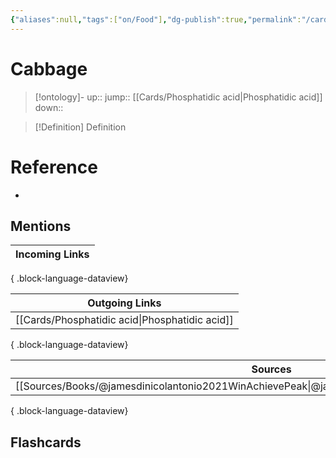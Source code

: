 ```yaml
---
{"aliases":null,"tags":["on/Food"],"dg-publish":true,"permalink":"/cards/cabbage/","dgPassFrontmatter":true}
---
```


# Cabbage

> [!ontology]-
> up:: 
> jump:: [[Cards/Phosphatidic acid\|Phosphatidic acid]]
> down:: 

> [!Definition] Definition

# Reference

- 

## Mentions

| Incoming Links |
| -------------- |

{ .block-language-dataview}

| Outgoing Links                                    |
| ------------------------------------------------- |
| [[Cards/Phosphatidic acid\|Phosphatidic acid]] |

{ .block-language-dataview}

| Sources                                                                                             |
| --------------------------------------------------------------------------------------------------- |
| [[Sources/Books/@jamesdinicolantonio2021WinAchievePeak\|@jamesdinicolantonio2021WinAchievePeak]] |

{ .block-language-dataview}

## Flashcards